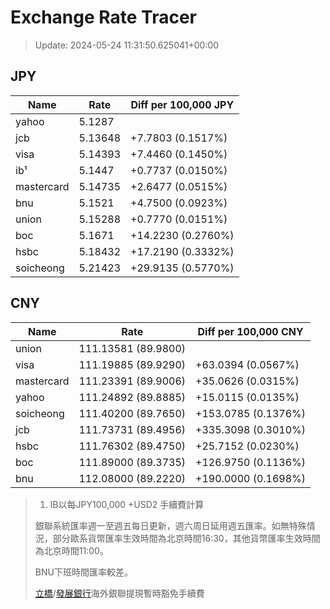 # Exchange Rate Tracer

> Update: 2024-05-24 11:31:50.625041+00:00

## JPY

| Name       |    Rate | Diff per 100,000 JPY   |
|------------|---------|------------------------|
| yahoo      | 5.1287  |                        |
| jcb        | 5.13648 | +7.7803 (0.1517%)      |
| visa       | 5.14393 | +7.4460 (0.1450%)      |
| ib¹        | 5.1447  | +0.7737 (0.0150%)      |
| mastercard | 5.14735 | +2.6477 (0.0515%)      |
| bnu        | 5.1521  | +4.7500 (0.0923%)      |
| union      | 5.15288 | +0.7770 (0.0151%)      |
| boc        | 5.1671  | +14.2230 (0.2760%)     |
| hsbc       | 5.18432 | +17.2190 (0.3332%)     |
| soicheong  | 5.21423 | +29.9135 (0.5770%)     |

## CNY

| Name       | Rate                | Diff per 100,000 CNY   |
|------------|---------------------|------------------------|
| union      | 111.13581	(89.9800) |                        |
| visa       | 111.19885	(89.9290) | +63.0394 (0.0567%)     |
| mastercard | 111.23391	(89.9006) | +35.0626 (0.0315%)     |
| yahoo      | 111.24892	(89.8885) | +15.0115 (0.0135%)     |
| soicheong  | 111.40200	(89.7650) | +153.0785 (0.1376%)    |
| jcb        | 111.73731	(89.4956) | +335.3098 (0.3010%)    |
| hsbc       | 111.76302	(89.4750) | +25.7152 (0.0230%)     |
| boc        | 111.89000	(89.3735) | +126.9750 (0.1136%)    |
| bnu        | 112.08000	(89.2220) | +190.0000 (0.1698%)    |


> 1. IB以每JPY100,000 +USD2 手續費計算
>
> 銀聯系統匯率週一至週五每日更新，週六周日延用週五匯率。如無特殊情況，部分歐系貨幣匯率生效時間為北京時間16:30，其他貨幣匯率生效時間為北京時間11:00。
>
> BNU下班時間匯率較差。
>
> [立橋](https://www.wlbank.com.mo/uploads/ueditor/file/20181211/1544536513900230.pdf)/[發展銀行](https://www.mdb.com.mo/Service_Charges_20230728.pdf)海外銀聯提現暫時豁免手續費

